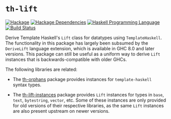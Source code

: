# `th-lift`
[![Hackage](https://img.shields.io/hackage/v/th-lift.svg)][Hackage: th-lift]
[![Hackage Dependencies](https://img.shields.io/hackage-deps/v/th-lift.svg)](http://packdeps.haskellers.com/reverse/th-lift)
[![Haskell Programming Language](https://img.shields.io/badge/language-Haskell-blue.svg)][Haskell.org]
[![Build Status](https://github.com/RyanGlScott/th-lift/workflows/Haskell-CI/badge.svg)](https://github.com/RyanGlScott/th-lift/actions?query=workflow%3AHaskell-CI)

[Hackage: th-lift]:
  http://hackage.haskell.org/package/th-lift
  "th-lift package on Hackage"
[Haskell.org]:
  http://www.haskell.org
  "The Haskell Programming Language"

Derive Template Haskell's `Lift` class for datatypes using `TemplateHaskell`.
The functionality in this package has largely been subsumed by the
`DeriveLift` language extension, which is available in GHC 8.0 and later
versions. This package can still be useful as a uniform way to derive
`Lift` instances that is backwards-compatible with older GHCs.

The following libraries are related:

* The [th-orphans](https://hackage.haskell.org/package/th-orphans) package
  provides instances for `template-haskell` syntax types.

* The [th-lift-instances](http://hackage.haskell.org/package/th-lift-instances)
  package provides `Lift` instances for types in `base`, `text`,
  `bytestring`, `vector`, etc. Some of these instances are only provided for
  old versions of their respective libraries, as the same `Lift` instances
  are also present upstream on newer versions.
